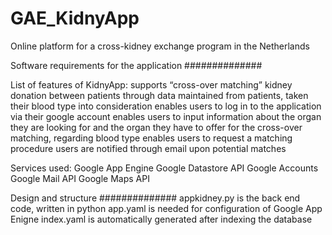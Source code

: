 GAE_KidnyApp
===========

Online platform for a cross-kidney exchange program in the Netherlands

Software requirements for the application
##############

List of features of KidnyApp:
supports “cross-over matching” kidney donation between patients through data maintained from patients, taken their blood type into consideration
enables users to log in to the application via their google account
enables users to input information about the organ they are looking for and the organ they have to offer for the cross-over matching, regarding blood type
enables users to request a matching procedure
users are notified through email upon potential matches

Services used:
Google App Engine
Google Datastore API
Google Accounts
Google Mail API
Google Maps API

Design and structure
##############
appkidney.py is the back end code, written in python
app.yaml is needed for configuration of Google App Enigne
index.yaml is automatically generated after indexing the database
